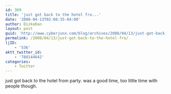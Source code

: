 ```yaml
---
id: 369
title: 'just got back to the hotel fro...'
date: '2008-04-13T02:08:35-04:00'
author: DizkoDan
layout: post
guid: 'http://www.cyberjunx.com/blog/archives/2008/04/13/just-got-back-to-the-hotel-fro/'
permalink: /2008/04/13/just-got-back-to-the-hotel-fro/
ljID:
    - '536'
aktt_twitter_id:
    - '788144642'
categories:
    - Twitter
---
```


just got back to the hotel from party. was a good time, too little time with people though.